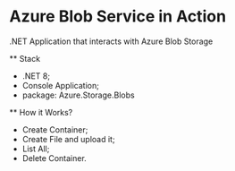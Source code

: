 # Azure Blob Service in Action
.NET Application that interacts with Azure Blob Storage

** Stack
- .NET 8;
- Console Application;
- package: Azure.Storage.Blobs

** How it Works?
- Create Container;
- Create File and upload it;
- List All;
- Delete Container.
